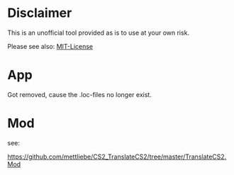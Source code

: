 # Disclaimer
This is an unofficial tool provided as is to use at your own risk.

Please see also: [MIT-License](https://github.com/mettliebe/CS2_TranslateCS2?tab=MIT-1-ov-file)

# App
Got removed, cause the .loc-files no longer exist.

# Mod
see:

https://github.com/mettliebe/CS2_TranslateCS2/tree/master/TranslateCS2.Mod
